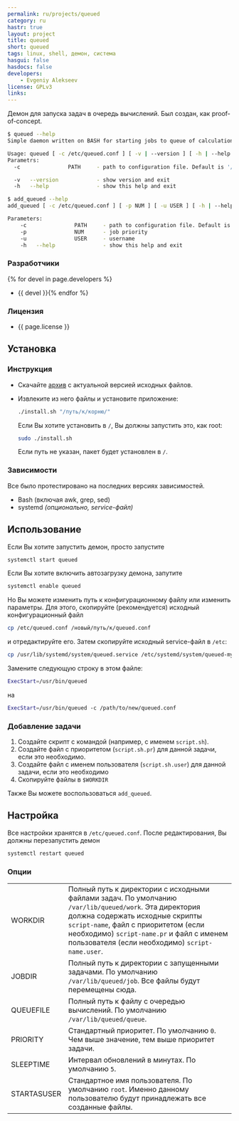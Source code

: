 ```yaml
---
permalink: ru/projects/queued
category: ru
hastr: true
layout: project
title: queued
short: queued
tags: linux, shell, демон, система
hasgui: false
hasdocs: false
developers:
    - Evgeniy Alekseev
license: GPLv3
links:
---
```

<!-- info block -->

Демон для запуска задач в очередь вычислений. Был создан, как proof-of-concept.

<!--more-->

```bash
$ queued --help
Simple daemon written on BASH for starting jobs to queue of calculations

Usage: queued [ -c /etc/queued.conf ] [ -v | --version ] [ -h | --help ]
Parametrs:
  -c               PATH     - path to configuration file. Default is '/etc/queued.conf'

  -v   --version            - show version and exit
  -h   --help               - show this help and exit
```

```bash
$ add_queued --help
add_queued [ -c /etc/queued.conf ] [ -p NUM ] [ -u USER ] [ -h | --help ] /path/to/script

Parameters:
    -c               PATH     - path to configuration file. Default is '/etc/queued.conf'
    -p               NUM      - job priority
    -u               USER     - username
    -h   --help               - show this help and exit
```

### <a href="#devel" class="anchor" id="devel"><span class="octicon octicon-link"></span></a>Разработчики

{% for devel in page.developers %}
* {{ devel }}{% endfor %}

### <a href="#license" class="anchor" id="license"><span class="octicon octicon-link"></span></a>Лицензия

* {{ page.license }}

<!-- end of info block -->

<!-- install block -->
## <a href="#install" class="anchor" id="install"><span class="octicon octicon-link"></span></a>Установка

### <a href="#instruction" class="anchor" id="instruction"><span class="octicon octicon-link"></span></a>Инструкция

* Скачайте [архив](//github.com/arcan1s/queued/releases "GitHub") с актуальной
версией исходных файлов.
* Извлеките из него файлы и установите приложение:

    ```bash
    ./install.sh "/путь/к/корню/"
    ```

    Если Вы хотите установить в `/`, Вы должны запустить это, как root:

    ```bash
    sudo ./install.sh
    ```

    Если путь не указан, пакет будет установлен в `/`.

### <a href="#dependencies" class="anchor" id="dependencies"><span class="octicon octicon-link"></span></a>Зависимости

Все было протестировано на последних версиях зависимостей.

* Bash (включая awk, grep, sed)
* systemd *(опционально, service-файл)*

<!-- end of install block -->

<!-- howto block -->
## <a href="#howto" class="anchor" id="howto"><span class="octicon octicon-link"></span></a>Использование

Если Вы хотите запустить демон, просто запустите

```bash
systemctl start queued
```

Если Вы хотите включить автозагрузку демона, запутите

```bash
systemctl enable queued
```

Но Вы можете изменить путь к конфигурационному файлу или изменить параметры. Для
этого, скопируйте (рекомендуется) исходный конфигурационный файл

```bash
cp /etc/queued.conf /новый/путь/к/queued.conf
```

и отредактируйте его. Затем скопируйте исходный service-файл в `/etc`:

```bash
cp /usr/lib/systemd/system/queued.service /etc/systemd/system/queued-my-profile.service
```

Замените следующую строку в этом файле:

```bash
ExecStart=/usr/bin/queued
```

на

```bash
ExecStart=/usr/bin/queued -c /path/to/new/queued.conf
```

### <a href="#adding" class="anchor" id="adding"><span class="octicon octicon-link"></span></a>Добавление задачи

1. Создайте скрипт с командой (например, с именем `script.sh`).
2. Создайте файл с приоритетом (`script.sh.pr`) для данной задачи, если это
необходимо.
3. Создайте файл с именем пользователя (`script.sh.user`) для данной задачи, если
это необходимо
4. Скопируйте файлы в `$WORKDIR`

Также Вы можете воспользоваться `add_queued`.

## <a href="#configuration" class="anchor" id="configuration"><span class="octicon octicon-link"></span></a>Настройка

Все настройки хранятся в `/etc/queued.conf`. После редактирования, Вы должны
перезапустить демон

```bash
systemctl restart queued
```
<!-- end of howto block -->

<!-- config block -->
### <a href="#options" class="anchor" id="options"><span class="octicon octicon-link"></span></a>Опции

|         |         |
|---------|---------|
| WORKDIR | Полный путь к директории с исходными файлами задач. По умолчанию `/var/lib/queued/work`. Эта директория должна содержать исходные скрипты `script-name`, файл с приоритетом (если необходимо) `script-name.pr` и файл с именем пользователя (если необходимо) `script-name.user`. |
| JOBDIR | Полный путь к директории с запущенными задачами. По умолчанию `/var/lib/queued/job`. Все файлы будут перемещены сюда. |
| QUEUEFILE | Полный путь к файлу с очередью вычислений. По умолчанию `/var/lib/queued/queue`. |
| PRIORITY | Стандартный приоритет. По умолчанию `0`. Чем выше значение, тем выше приоритет задачи. |
| SLEEPTIME | Интервал обновлений в минутах. По умолчанию `5`. |
| STARTASUSER | Стандартное имя пользователя. По умолчанию `root`. Именно данному пользователю будут принадлежать все созданные файлы. |
<!-- end of config block -->

<!-- gui block -->
<!-- end of gui block -->
